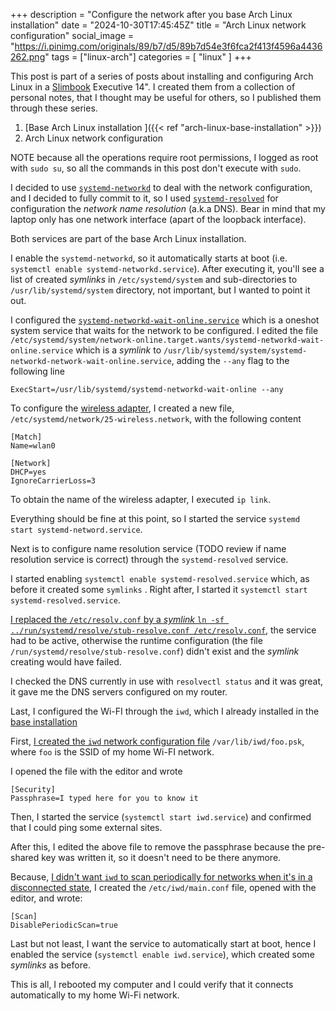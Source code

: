 +++
description = "Configure the network after you base Arch Linux installation"
date = "2024-10-30T17:45:45Z"
title = "Arch Linux network configuration"
social_image = "https://i.pinimg.com/originals/89/b7/d5/89b7d54e3f6fca2f413f4596a4436262.png"
tags = ["linux-arch"]
categories = [
  "linux"
]
+++

This post is part of a series of posts about installing and configuring Arch Linux in a [Slimbook](https://slimbook.com/en/) Executive 14". I created them from a collection of personal notes, that I thought may be useful for others, so I published them through these series.

1. [Base Arch Linux installation ]({{< ref "arch-linux-base-installation" >}})
2. Arch Linux network configuration

NOTE because all the operations require root permissions, I logged as root with `sudo su`, so all the commands in this post don't execute with `sudo`.

I decided to use [`systemd-networkd`](https://wiki.archlinux.org/title/systemd-networkd) to deal with the network configuration, and I decided to fully commit to it, so I used [`systemd-resolved`](https://wiki.archlinux.org/title/Systemd-resolved) for configuration the _network name resolution_ (a.k.a DNS). Bear in mind that my laptop only has one network interface (apart of the loopback interface).

Both services are part of the base Arch Linux installation.

I enable the `systemd-networkd`, so it automatically starts at boot (i.e. `systemctl enable systemd-networkd.service`). After executing it, you'll see a list of created _symlinks_ in `/etc/systemd/system` and sub-directories to `/usr/lib/systemd/system` directory, not important, but I wanted to point it out.  

I configured the [`systemd-networkd-wait-online.service`](https://wiki.archlinux.org/title/systemd-networkd#systemd-networkd-wait-online) which is a oneshot system service that waits for the network to be configured. I edited the file `/etc/systemd/system/network-online.target.wants/systemd-networkd-wait-online.service` which is a _symlink_ to `/usr/lib/systemd/system/systemd-networkd-network-wait-online.service`, adding the `--any` flag to the following line

```
ExecStart=/usr/lib/systemd/systemd-networkd-wait-online --any
```

To configure the [wireless adapter](https://wiki.archlinux.org/title/systemd-networkd#Wireless_adapter), I created a new file, `/etc/systemd/network/25-wireless.network`, with the following content

```
[Match]
Name=wlan0

[Network]
DHCP=yes
IgnoreCarrierLoss=3
```

To obtain the name of the wireless adapter, I executed `ip link`. 

Everything should be fine at this point, so I started the service `systemd start systemd-netword.service`.

Next is to configure name resolution service (TODO review if name resolution service is correct) through the `systemd-resolved` service.

I started enabling `systemctl enable systemd-resolved.service` which, as before it created some `symlinks` . Right after, I started it `systemctl start systemd-resolved.service`.

[I replaced the `/etc/resolv.conf` by a _symlink_ `ln -sf ../run/systemd/resolve/stub-resolve.conf /etc/resolv.conf`](https://wiki.archlinux.org/title/Systemd-resolved#DNS), the service had to be active, otherwise the runtime configuration (the file `/run/systemd/resolve/stub-resolve.conf`) didn't exist and the _symlink_ creating would have failed.

I checked the DNS currently in use with `resolvectl status` and it was great, it gave me the DNS servers configured on my router.

Last, I configured the Wi-FI through the `iwd`, which I already installed in the [base installation](./arch-linux-base-installation.md)

First, [I created the `iwd` network configuration file](https://wiki.archlinux.org/title/Iwd#WPA-PSK) `/var/lib/iwd/foo.psk`, where `foo` is the SSID of my home Wi-FI network.

I opened the file with the editor and wrote

```
[Security]
Passphrase=I typed here for you to know it
```

Then, I started the service (`systemctl start iwd.service`) and confirmed that I could ping some external sites.

After this, I edited the above file to remove the passphrase because the pre-shared key was written it, so it doesn't need to be there anymore.

Because, [I didn't want `iwd` to scan periodically for networks when it's in a disconnected state](https://wiki.archlinux.org/title/Iwd#Disable_periodic_scan_for_available_networks), I created the `/etc/iwd/main.conf` file, opened with the editor, and wrote:

```
[Scan]
DisablePeriodicScan=true
```

Last but not least, I want the service to automatically start at boot, hence I enabled the service (`systemctl enable iwd.service`), which created some _symlinks_ as before.

This is all, I rebooted my computer and I could verify that it connects automatically to my home Wi-Fi network.